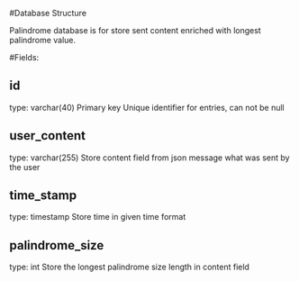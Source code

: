 #Database Structure

Palindrome database is for store sent content enriched with longest palindrome value.

#Fields:

## id
type: varchar(40)
Primary key
Unique identifier for entries, can not be null

## user_content
type: varchar(255)
Store content field from json message what was sent by the user

## time_stamp
type: timestamp
Store time in given time format

## palindrome_size
type: int
Store the longest palindrome size length in content field

